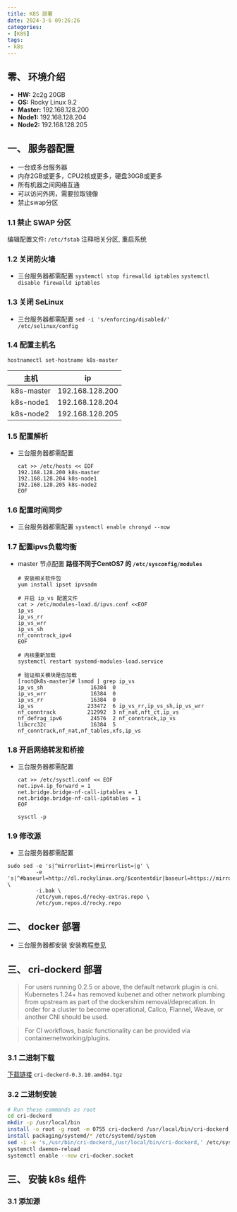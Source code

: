 ```yaml
---
title: K8S 部署
date: 2024-3-6 09:26:26
categories: 
- [K8S]
tags: 
- k8s
---
```


## 零、 环境介绍

  - **HW:** 2c2g  20GB
  - **OS:** Rocky Linux 9.2
  - **Master:** 192.168.128.200 
  - **Node1:**  192.168.128.204 
  - **Node2:**  192.168.128.205 


## 一、 服务器配置

  - 一台或多台服务器
  - 内存2GB或更多，CPU2核或更多，硬盘30GB或更多
  - 所有机器之间网络互通
  - 可以访问外网，需要拉取镜像
  - 禁止swap分区

### 1.1 禁止 SWAP 分区

  编辑配置文件: ```/etc/fstab``` 注释相关分区, 重启系统


### 1.2 关闭防火墙

  - 三台服务器都需配置
    ``` systemctl stop firewalld iptables ```
    ``` systemctl disable firewalld iptables ```

### 1.3 关闭 SeLinux
  - 三台服务器都需配置
    ``` sed -i 's/enforcing/disabled/' /etc/selinux/config ```

### 1.4 配置主机名

  ``` hostnamectl set-hostname k8s-master ```

  | 主机| ip |
  |---|---|
  |k8s-master|192.168.128.200|
  |k8s-node1|192.168.128.204|
  |k8s-node2|192.168.128.205|

### 1.5 配置解析
  - 三台服务器都需配置

    ``` shell
    cat >> /etc/hosts << EOF
    192.168.128.200 k8s-master
    192.168.128.204 k8s-node1
    192.168.128.205 k8s-node2
    EOF
    ```

### 1.6 配置时间同步
  - 三台服务器都需配置
    ``` systemctl enable chronyd --now ```

### 1.7 配置ipvs负载均衡
  - master 节点配置
    **路径不同于CentOS7  的 ```/etc/sysconfig/modules```**

      ``` shell
      # 安装相关软件包
      yum install ipset ipvsadm
    
      # 开启 ip_vs 配置文件
      cat > /etc/modules-load.d/ipvs.conf <<EOF
      ip_vs
      ip_vs_rr
      ip_vs_wrr
      ip_vs_sh
      nf_conntrack_ipv4
      EOF
    
      # 内核重新加载
      systemctl restart systemd-modules-load.service
    
      # 验证相关模块是否加载
      [root@k8s-master]# lsmod | grep ip_vs
      ip_vs_sh               16384  0
      ip_vs_wrr              16384  0
      ip_vs_rr               16384  0
      ip_vs                 233472  6 ip_vs_rr,ip_vs_sh,ip_vs_wrr
      nf_conntrack          212992  3 nf_nat,nft_ct,ip_vs
      nf_defrag_ipv6         24576  2 nf_conntrack,ip_vs
      libcrc32c              16384  5 nf_conntrack,nf_nat,nf_tables,xfs,ip_vs
      ```

### 1.8 开启网络转发和桥接
  - 三台服务器都需配置
    ``` shell
    cat >> /etc/sysctl.conf << EOF
    net.ipv4.ip_forward = 1
    net.bridge.bridge-nf-call-iptables = 1
    net.bridge.bridge-nf-call-ip6tables = 1
    EOF
    ```
    ``` sysctl -p ```

### 1.9 修改源
  - 三台服务器都需配置
  ``` shell
  sudo sed -e 's|^mirrorlist=|#mirrorlist=|g' \
           -e 's|^#baseurl=http://dl.rockylinux.org/$contentdir|baseurl=https://mirror.nju.edu.cn/rocky|g' \
           -i.bak \
           /etc/yum.repos.d/rocky-extras.repo \
           /etc/yum.repos.d/rocky.repo
  ```

## 二、 docker 部署

  - 三台服务器都安装
  安装教程[参见](https://hilyso.github.io/2021/03/18/012.docker_installation/)


## 三、 cri-dockerd 部署

  > For users running 0.2.5 or above, the default network plugin is cni. Kubernetes 1.24+ has removed kubenet and other network plumbing from upstream as part of the dockershim removal/deprecation. In order for a cluster to become operational, Calico, Flannel, Weave, or another CNI should be used.

  > For CI workflows, basic functionality can be provided via containernetworking/plugins.

### 3.1 二进制下载

  [下载链接](https://github.com/Mirantis/cri-dockerd/releases)
  ``` cri-dockerd-0.3.10.amd64.tgz ```

### 3.2 二进制安装

  ```bash
  # Run these commands as root
  cd cri-dockerd
  mkdir -p /usr/local/bin
  install -o root -g root -m 0755 cri-dockerd /usr/local/bin/cri-dockerd
  install packaging/systemd/* /etc/systemd/system
  sed -i -e 's,/usr/bin/cri-dockerd,/usr/local/bin/cri-dockerd,' /etc/systemd/system/  cri-docker.service
  systemctl daemon-reload
  systemctl enable --now cri-docker.socket
  ```

## 三、 安装 k8s 组件

### 3.1 添加源


